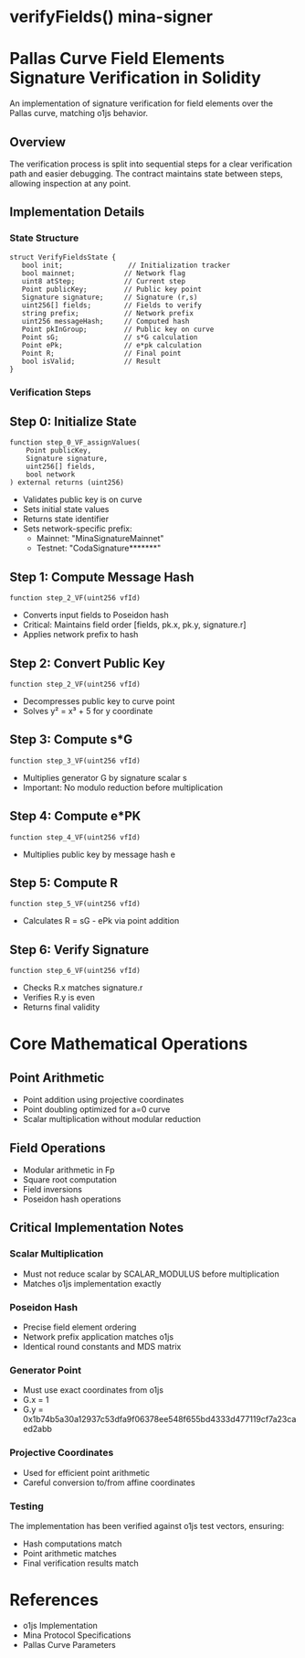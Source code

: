 # verifyFields() mina-signer

# Pallas Curve Field Elements Signature Verification in Solidity

An implementation of signature verification for field elements over the Pallas curve, matching o1js behavior.

## Overview

The verification process is split into sequential steps for a clear verification path and easier debugging. The contract maintains state between steps, allowing inspection at any point.

## Implementation Details

### State Structure

```solidity
struct VerifyFieldsState {
   bool init;                // Initialization tracker
   bool mainnet;            // Network flag
   uint8 atStep;            // Current step
   Point publicKey;         // Public key point
   Signature signature;     // Signature (r,s)
   uint256[] fields;        // Fields to verify
   string prefix;           // Network prefix
   uint256 messageHash;     // Computed hash
   Point pkInGroup;         // Public key on curve
   Point sG;                // s*G calculation
   Point ePk;               // e*pk calculation
   Point R;                 // Final point
   bool isValid;            // Result
}
```

### Verification Steps

## Step 0: Initialize State

```solidity
function step_0_VF_assignValues(
    Point publicKey,
    Signature signature,
    uint256[] fields,
    bool network
) external returns (uint256)
```

- Validates public key is on curve
- Sets initial state values
- Returns state identifier
- Sets network-specific prefix:
  - Mainnet: "MinaSignatureMainnet"
  - Testnet: "CodaSignature**\*\*\***"

## Step 1: Compute Message Hash

```solidity
function step_2_VF(uint256 vfId)
```

- Converts input fields to Poseidon hash
- Critical: Maintains field order [fields, pk.x, pk.y, signature.r]
- Applies network prefix to hash

## Step 2: Convert Public Key

```solidity
function step_2_VF(uint256 vfId)
```

- Decompresses public key to curve point
- Solves y² = x³ + 5 for y coordinate

## Step 3: Compute s\*G

```solidity
function step_3_VF(uint256 vfId)
```

- Multiplies generator G by signature scalar s
- Important: No modulo reduction before multiplication

## Step 4: Compute e\*PK

```solidity
function step_4_VF(uint256 vfId)
```

- Multiplies public key by message hash e

## Step 5: Compute R

```solidity
function step_5_VF(uint256 vfId)
```

- Calculates R = sG - ePk via point addition

## Step 6: Verify Signature

```solidity
function step_6_VF(uint256 vfId)
```

- Checks R.x matches signature.r
- Verifies R.y is even
- Returns final validity

# Core Mathematical Operations

## Point Arithmetic

- Point addition using projective coordinates
- Point doubling optimized for a=0 curve
- Scalar multiplication without modular reduction

## Field Operations

- Modular arithmetic in Fp
- Square root computation
- Field inversions
- Poseidon hash operations

## Critical Implementation Notes

### Scalar Multiplication

- Must not reduce scalar by SCALAR_MODULUS before multiplication
- Matches o1js implementation exactly

### Poseidon Hash

- Precise field element ordering
- Network prefix application matches o1js
- Identical round constants and MDS matrix

### Generator Point

- Must use exact coordinates from o1js
- G.x = 1
- G.y = 0x1b74b5a30a12937c53dfa9f06378ee548f655bd4333d477119cf7a23caed2abb

### Projective Coordinates

- Used for efficient point arithmetic
- Careful conversion to/from affine coordinates

### Testing

The implementation has been verified against o1js test vectors, ensuring:

- Hash computations match
- Point arithmetic matches
- Final verification results match

# References

- o1js Implementation
- Mina Protocol Specifications
- Pallas Curve Parameters
